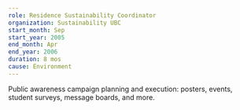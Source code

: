 ```yaml
---
role: Residence Sustainability Coordinator
organization: Sustainability UBC
start_month: Sep
start_year: 2005
end_month: Apr
end_year: 2006
duration: 8 mos
cause: Environment
---
```

Public awareness campaign planning and execution: posters, events, student surveys, message boards, and more.
